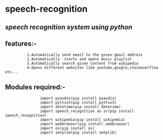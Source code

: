 # speech-recognition

## ***speech recognition system  using python***

## features:-
              1.Automatically send email to the given gmail address
              2.Automatically  starts and opens music playlist
              3.Automatically search given content from wikipedia 
              4.Opens different websites like youtube,google,stackoverflow etc...
              
## Modules required:-
                    import pyaudio(pip install pyaudio)
                    import pyttsx3(pip install pyttsx3)
                    import datetime(pip install datetime)
                    import speech_recognition as sr(pip install speech_recognition)
                    import wikipedia(pip install wikipedia)
                    import webbrowser(pip install webbrowser)
                    import os(pip install os)
                    import smtplib(pip install smtplib)
